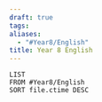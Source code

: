 ```yaml
---
draft: true
tags: 
aliases:
  - "#Year8/English"
title: Year 8 English
---
```

```dataview
LIST
FROM #Year8/English   
SORT file.ctime DESC
```
